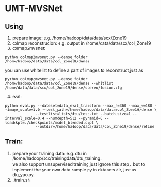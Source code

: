 # UMT-MVSNet

## Using
1. prepare image: e.g. /home/hadoop/data/data/scx/Zone19
2. colmap reconstrucion: e.g. output in /home/data/data/scx/col_Zone19
3. colmap2mvsnet:
 ```
 python colmap2mvsnet.py --dense_folder /home/hadoop/data/data/col_Zone19/dense
 ```
 you can use whitelist to define a part of images to reconstruct,just as
  ```
 python colmap2mvsnet.py --dense_folder /home/hadoop/data/data/col_Zone19/dense --whitlist /home/data/data/scx/col_Zone19/dense/stereo/fusion.cfg
 ```
4. eval: 
```
python eval.py --dateset=data_eval_transform --max_h=360 --max_w=480 --image_scale=1.0 --test_path=/home/hadoop/data/data/col_Zone19/dense \
              --testlist=lists/dtu/test.txt --batch_size=1 --interval_scale=0.4 --numdepth=512 --pyramid=0 --loadckpt=./checkpoints/model_blended.ckpt \
              --outdir=/home/hadoop/data/data/col_Zone19/dense/refine
```

## Train:
1. prepare your training data: e.g. dtu in  /home/hadoop/scx/trainingdata/dtu_training.  
we also support unsupervised training just ignore this step，but to implement the your own data sample py in datasets dir, just as dtu_yao.py.
2. ./train.sh
